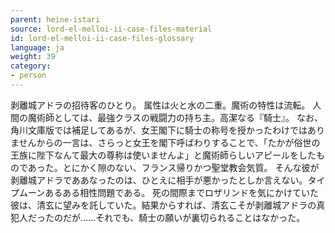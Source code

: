 ```yaml
---
parent: heine-istari
source: lord-el-melloi-ii-case-files-material
id: lord-el-melloi-ii-case-files-glossary
language: ja
weight: 39
category:
- person
---
```


剥離城アドラの招待客のひとり。
属性は火と水の二重。魔術の特性は流転。
人間の魔術師としては、最強クラスの戦闘力の持ち主。高潔なる『騎士』。
なお、角川文庫版では補足してあるが、女王閣下に騎士の称号を授かったわけではありませんからの一言は、さらっと女王を閣下呼ばわりすることで、「たかが俗世の王族に陛下なんて最大の尊称は使いませんよ」と魔術師らしいアピールをしたものであった。とにかく隙のない、フランス帰りかつ聖堂教会気質。
そんな彼が剥離城アドラでああなったのは、ひとえに相手が悪かったとしか言えない。タイプムーンあるある相性問題である。
死の間際までロザリンドを気にかけていた彼は、清玄に望みを託していた。結果からすれば、清玄こそが剥離城アドラの真犯人だったのだが……それでも、騎士の願いが裏切られることはなかった。
